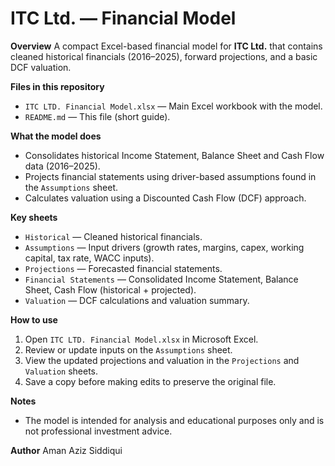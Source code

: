 # ITC Ltd. — Financial Model

**Overview**
A compact Excel-based financial model for **ITC Ltd.** that contains cleaned historical financials (2016–2025), forward projections, and a basic DCF valuation.

**Files in this repository**
- `ITC LTD. Financial Model.xlsx` — Main Excel workbook with the model.
- `README.md` — This file (short guide).

**What the model does**
- Consolidates historical Income Statement, Balance Sheet and Cash Flow data (2016–2025).
- Projects financial statements using driver-based assumptions found in the `Assumptions` sheet.
- Calculates valuation using a Discounted Cash Flow (DCF) approach.

**Key sheets**
- `Historical` — Cleaned historical financials.
- `Assumptions` — Input drivers (growth rates, margins, capex, working capital, tax rate, WACC inputs).
- `Projections` — Forecasted financial statements.
- `Financial Statements` — Consolidated Income Statement, Balance Sheet, Cash Flow (historical + projected).
- `Valuation` — DCF calculations and valuation summary.

**How to use**
1. Open `ITC LTD. Financial Model.xlsx` in Microsoft Excel.
2. Review or update inputs on the `Assumptions` sheet.
3. View the updated projections and valuation in the `Projections` and `Valuation` sheets.
4. Save a copy before making edits to preserve the original file.

**Notes**
- The model is intended for analysis and educational purposes only and is not professional investment advice.

**Author**
Aman Aziz Siddiqui

